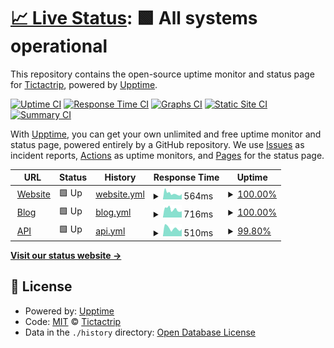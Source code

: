 # [📈 Live Status](https://status.tictactrip.eu): <!--live status--> **🟩 All systems operational**

This repository contains the open-source uptime monitor and status page for [Tictactrip](https://www.tictactrip.eu), powered by [Upptime](https://github.com/upptime/upptime).

[![Uptime CI](https://github.com/tictactrip/status/workflows/Uptime%20CI/badge.svg)](https://github.com/tictactrip/status/actions?query=workflow%3A%22Uptime+CI%22)
[![Response Time CI](https://github.com/tictactrip/status/workflows/Response%20Time%20CI/badge.svg)](https://github.com/tictactrip/status/actions?query=workflow%3A%22Response+Time+CI%22)
[![Graphs CI](https://github.com/tictactrip/status/workflows/Graphs%20CI/badge.svg)](https://github.com/tictactrip/status/actions?query=workflow%3A%22Graphs+CI%22)
[![Static Site CI](https://github.com/tictactrip/status/workflows/Static%20Site%20CI/badge.svg)](https://github.com/tictactrip/status/actions?query=workflow%3A%22Static+Site+CI%22)
[![Summary CI](https://github.com/tictactrip/status/workflows/Summary%20CI/badge.svg)](https://github.com/tictactrip/status/actions?query=workflow%3A%22Summary+CI%22)

With [Upptime](https://upptime.js.org), you can get your own unlimited and free uptime monitor and status page, powered entirely by a GitHub repository. We use [Issues](https://github.com/tictactrip/status/issues) as incident reports, [Actions](https://github.com/tictactrip/status/actions) as uptime monitors, and [Pages](https://status.tictactrip.eu) for the status page.

<!--start: status pages-->
<!-- This summary is generated by Upptime (https://github.com/upptime/upptime) -->
<!-- Do not edit this manually, your changes will be overwritten -->
<!-- prettier-ignore -->
| URL | Status | History | Response Time | Uptime |
| --- | ------ | ------- | ------------- | ------ |
| <img alt="" src="https://icons.duckduckgo.com/ip3/www.tictactrip.eu.ico" height="13"> [Website](https://www.tictactrip.eu) | 🟩 Up | [website.yml](https://github.com/tictactrip/status/commits/HEAD/history/website.yml) | <details><summary><img alt="Response time graph" src="./graphs/website/response-time-week.png" height="20"> 564ms</summary><br><a href="https://status.tictactrip.eu/history/website"><img alt="Response time 573" src="https://img.shields.io/endpoint?url=https%3A%2F%2Fraw.githubusercontent.com%2Ftictactrip%2Fstatus%2FHEAD%2Fapi%2Fwebsite%2Fresponse-time.json"></a><br><a href="https://status.tictactrip.eu/history/website"><img alt="24-hour response time 477" src="https://img.shields.io/endpoint?url=https%3A%2F%2Fraw.githubusercontent.com%2Ftictactrip%2Fstatus%2FHEAD%2Fapi%2Fwebsite%2Fresponse-time-day.json"></a><br><a href="https://status.tictactrip.eu/history/website"><img alt="7-day response time 564" src="https://img.shields.io/endpoint?url=https%3A%2F%2Fraw.githubusercontent.com%2Ftictactrip%2Fstatus%2FHEAD%2Fapi%2Fwebsite%2Fresponse-time-week.json"></a><br><a href="https://status.tictactrip.eu/history/website"><img alt="30-day response time 585" src="https://img.shields.io/endpoint?url=https%3A%2F%2Fraw.githubusercontent.com%2Ftictactrip%2Fstatus%2FHEAD%2Fapi%2Fwebsite%2Fresponse-time-month.json"></a><br><a href="https://status.tictactrip.eu/history/website"><img alt="1-year response time 573" src="https://img.shields.io/endpoint?url=https%3A%2F%2Fraw.githubusercontent.com%2Ftictactrip%2Fstatus%2FHEAD%2Fapi%2Fwebsite%2Fresponse-time-year.json"></a></details> | <details><summary><a href="https://status.tictactrip.eu/history/website">100.00%</a></summary><a href="https://status.tictactrip.eu/history/website"><img alt="All-time uptime 100.00%" src="https://img.shields.io/endpoint?url=https%3A%2F%2Fraw.githubusercontent.com%2Ftictactrip%2Fstatus%2FHEAD%2Fapi%2Fwebsite%2Fuptime.json"></a><br><a href="https://status.tictactrip.eu/history/website"><img alt="24-hour uptime 100.00%" src="https://img.shields.io/endpoint?url=https%3A%2F%2Fraw.githubusercontent.com%2Ftictactrip%2Fstatus%2FHEAD%2Fapi%2Fwebsite%2Fuptime-day.json"></a><br><a href="https://status.tictactrip.eu/history/website"><img alt="7-day uptime 100.00%" src="https://img.shields.io/endpoint?url=https%3A%2F%2Fraw.githubusercontent.com%2Ftictactrip%2Fstatus%2FHEAD%2Fapi%2Fwebsite%2Fuptime-week.json"></a><br><a href="https://status.tictactrip.eu/history/website"><img alt="30-day uptime 100.00%" src="https://img.shields.io/endpoint?url=https%3A%2F%2Fraw.githubusercontent.com%2Ftictactrip%2Fstatus%2FHEAD%2Fapi%2Fwebsite%2Fuptime-month.json"></a><br><a href="https://status.tictactrip.eu/history/website"><img alt="1-year uptime 100.00%" src="https://img.shields.io/endpoint?url=https%3A%2F%2Fraw.githubusercontent.com%2Ftictactrip%2Fstatus%2FHEAD%2Fapi%2Fwebsite%2Fuptime-year.json"></a></details>
| <img alt="" src="https://icons.duckduckgo.com/ip3/www.tictactrip.eu.ico" height="13"> [Blog](https://www.tictactrip.eu/blog) | 🟩 Up | [blog.yml](https://github.com/tictactrip/status/commits/HEAD/history/blog.yml) | <details><summary><img alt="Response time graph" src="./graphs/blog/response-time-week.png" height="20"> 716ms</summary><br><a href="https://status.tictactrip.eu/history/blog"><img alt="Response time 643" src="https://img.shields.io/endpoint?url=https%3A%2F%2Fraw.githubusercontent.com%2Ftictactrip%2Fstatus%2FHEAD%2Fapi%2Fblog%2Fresponse-time.json"></a><br><a href="https://status.tictactrip.eu/history/blog"><img alt="24-hour response time 562" src="https://img.shields.io/endpoint?url=https%3A%2F%2Fraw.githubusercontent.com%2Ftictactrip%2Fstatus%2FHEAD%2Fapi%2Fblog%2Fresponse-time-day.json"></a><br><a href="https://status.tictactrip.eu/history/blog"><img alt="7-day response time 716" src="https://img.shields.io/endpoint?url=https%3A%2F%2Fraw.githubusercontent.com%2Ftictactrip%2Fstatus%2FHEAD%2Fapi%2Fblog%2Fresponse-time-week.json"></a><br><a href="https://status.tictactrip.eu/history/blog"><img alt="30-day response time 654" src="https://img.shields.io/endpoint?url=https%3A%2F%2Fraw.githubusercontent.com%2Ftictactrip%2Fstatus%2FHEAD%2Fapi%2Fblog%2Fresponse-time-month.json"></a><br><a href="https://status.tictactrip.eu/history/blog"><img alt="1-year response time 643" src="https://img.shields.io/endpoint?url=https%3A%2F%2Fraw.githubusercontent.com%2Ftictactrip%2Fstatus%2FHEAD%2Fapi%2Fblog%2Fresponse-time-year.json"></a></details> | <details><summary><a href="https://status.tictactrip.eu/history/blog">100.00%</a></summary><a href="https://status.tictactrip.eu/history/blog"><img alt="All-time uptime 100.00%" src="https://img.shields.io/endpoint?url=https%3A%2F%2Fraw.githubusercontent.com%2Ftictactrip%2Fstatus%2FHEAD%2Fapi%2Fblog%2Fuptime.json"></a><br><a href="https://status.tictactrip.eu/history/blog"><img alt="24-hour uptime 100.00%" src="https://img.shields.io/endpoint?url=https%3A%2F%2Fraw.githubusercontent.com%2Ftictactrip%2Fstatus%2FHEAD%2Fapi%2Fblog%2Fuptime-day.json"></a><br><a href="https://status.tictactrip.eu/history/blog"><img alt="7-day uptime 100.00%" src="https://img.shields.io/endpoint?url=https%3A%2F%2Fraw.githubusercontent.com%2Ftictactrip%2Fstatus%2FHEAD%2Fapi%2Fblog%2Fuptime-week.json"></a><br><a href="https://status.tictactrip.eu/history/blog"><img alt="30-day uptime 100.00%" src="https://img.shields.io/endpoint?url=https%3A%2F%2Fraw.githubusercontent.com%2Ftictactrip%2Fstatus%2FHEAD%2Fapi%2Fblog%2Fuptime-month.json"></a><br><a href="https://status.tictactrip.eu/history/blog"><img alt="1-year uptime 100.00%" src="https://img.shields.io/endpoint?url=https%3A%2F%2Fraw.githubusercontent.com%2Ftictactrip%2Fstatus%2FHEAD%2Fapi%2Fblog%2Fuptime-year.json"></a></details>
| <img alt="" src="https://icons.duckduckgo.com/ip3/api.tictactrip.eu.ico" height="13"> [API](https://api.tictactrip.eu/apistatus/maintenance) | 🟩 Up | [api.yml](https://github.com/tictactrip/status/commits/HEAD/history/api.yml) | <details><summary><img alt="Response time graph" src="./graphs/api/response-time-week.png" height="20"> 510ms</summary><br><a href="https://status.tictactrip.eu/history/api"><img alt="Response time 690" src="https://img.shields.io/endpoint?url=https%3A%2F%2Fraw.githubusercontent.com%2Ftictactrip%2Fstatus%2FHEAD%2Fapi%2Fapi%2Fresponse-time.json"></a><br><a href="https://status.tictactrip.eu/history/api"><img alt="24-hour response time 463" src="https://img.shields.io/endpoint?url=https%3A%2F%2Fraw.githubusercontent.com%2Ftictactrip%2Fstatus%2FHEAD%2Fapi%2Fapi%2Fresponse-time-day.json"></a><br><a href="https://status.tictactrip.eu/history/api"><img alt="7-day response time 510" src="https://img.shields.io/endpoint?url=https%3A%2F%2Fraw.githubusercontent.com%2Ftictactrip%2Fstatus%2FHEAD%2Fapi%2Fapi%2Fresponse-time-week.json"></a><br><a href="https://status.tictactrip.eu/history/api"><img alt="30-day response time 508" src="https://img.shields.io/endpoint?url=https%3A%2F%2Fraw.githubusercontent.com%2Ftictactrip%2Fstatus%2FHEAD%2Fapi%2Fapi%2Fresponse-time-month.json"></a><br><a href="https://status.tictactrip.eu/history/api"><img alt="1-year response time 690" src="https://img.shields.io/endpoint?url=https%3A%2F%2Fraw.githubusercontent.com%2Ftictactrip%2Fstatus%2FHEAD%2Fapi%2Fapi%2Fresponse-time-year.json"></a></details> | <details><summary><a href="https://status.tictactrip.eu/history/api">99.80%</a></summary><a href="https://status.tictactrip.eu/history/api"><img alt="All-time uptime 99.81%" src="https://img.shields.io/endpoint?url=https%3A%2F%2Fraw.githubusercontent.com%2Ftictactrip%2Fstatus%2FHEAD%2Fapi%2Fapi%2Fuptime.json"></a><br><a href="https://status.tictactrip.eu/history/api"><img alt="24-hour uptime 98.63%" src="https://img.shields.io/endpoint?url=https%3A%2F%2Fraw.githubusercontent.com%2Ftictactrip%2Fstatus%2FHEAD%2Fapi%2Fapi%2Fuptime-day.json"></a><br><a href="https://status.tictactrip.eu/history/api"><img alt="7-day uptime 99.80%" src="https://img.shields.io/endpoint?url=https%3A%2F%2Fraw.githubusercontent.com%2Ftictactrip%2Fstatus%2FHEAD%2Fapi%2Fapi%2Fuptime-week.json"></a><br><a href="https://status.tictactrip.eu/history/api"><img alt="30-day uptime 99.95%" src="https://img.shields.io/endpoint?url=https%3A%2F%2Fraw.githubusercontent.com%2Ftictactrip%2Fstatus%2FHEAD%2Fapi%2Fapi%2Fuptime-month.json"></a><br><a href="https://status.tictactrip.eu/history/api"><img alt="1-year uptime 99.81%" src="https://img.shields.io/endpoint?url=https%3A%2F%2Fraw.githubusercontent.com%2Ftictactrip%2Fstatus%2FHEAD%2Fapi%2Fapi%2Fuptime-year.json"></a></details>

<!--end: status pages-->

[**Visit our status website →**](https://status.tictactrip.eu)

## 📄 License

- Powered by: [Upptime](https://github.com/upptime/upptime)
- Code: [MIT](./LICENSE) © [Tictactrip](https://www.tictactrip.eu)
- Data in the `./history` directory: [Open Database License](https://opendatacommons.org/licenses/odbl/1-0/)
